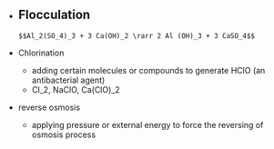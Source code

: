 - Flocculation
    - 

      $$Al_2(SO_4)_3 + 3 Ca(OH)_2 \rarr 2 Al (OH)_3 + 3 CaSO_4$$

      
- Chlorination
    - adding certain molecules or compounds to generate HClO (an antibacterial agent)
    - Cl_2, NaClO, Ca(ClO)_2
- reverse osmosis
    - applying pressure or external energy to force the reversing of osmosis process
